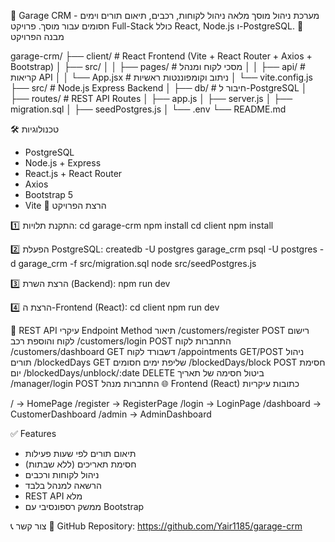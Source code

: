 🚗 Garage CRM - מערכת ניהול מוסך מלאה
ניהול לקוחות, רכבים, תיאום תורים וימים חסומים עבור מוסך. פרויקט Full-Stack כולל React, Node.js ו-PostgreSQL.
📂 מבנה הפרויקט

garage-crm/
├── client/                 # React Frontend (Vite + React Router + Axios + Bootstrap)
│   ├── src/
│   │   ├── pages/          # מסכי לקוח ומנהל
│   │   ├── api/            # קריאות API
│   │   └── App.jsx         # ניתוב וקומפוננטות ראשיות
│   └── vite.config.js
├── src/                    # Node.js Express Backend
│   ├── db/                 # חיבור ל-PostgreSQL
│   ├── routes/             # REST API Routes
│   ├── app.js
│   ├── server.js
│   ├── migration.sql
│   ├── seedPostgres.js
│   └── .env
└── README.md

🛠 טכנולוגיות
- PostgreSQL
- Node.js + Express
- React.js + React Router
- Axios
- Bootstrap 5
- Vite
🚀 הרצת הפרויקט

1️⃣ התקנת תלויות:
cd garage-crm
npm install
cd client
npm install

2️⃣ הפעלת PostgreSQL:
createdb -U postgres garage_crm
psql -U postgres -d garage_crm -f src/migration.sql
node src/seedPostgres.js

3️⃣ הרצת השרת (Backend):
npm run dev

4️⃣ הרצת ה-Frontend (React):
cd client
npm run dev

📌 REST API עיקרי
Endpoint
Method
תיאור
/customers/register
POST
רישום לקוח והוספת רכב
/customers/login
POST
התחברות לקוח
/customers/dashboard
GET
דשבורד לקוח
/appointments
GET/POST
ניהול תורים
/blockedDays
GET
שליפת ימים חסומים
/blockedDays/block
POST
חסימת יום
/blockedDays/unblock/:date
DELETE
ביטול חסימה של תאריך
/manager/login
POST
התחברות מנהל
🌐 Frontend (React) כתובות עיקריות

/               -> HomePage
/register       -> RegisterPage
/login          -> LoginPage
/dashboard      -> CustomerDashboard
/admin          -> AdminDashboard

✅ Features

- תיאום תורים לפי שעות פעילות
- חסימת תאריכים (ללא שבתות)
- ניהול לקוחות ורכבים
- הרשאה למנהל בלבד
- REST API מלא
- ממשק רספונסיבי עם Bootstrap

📞 צור קשר
🔗 GitHub Repository: https://github.com/Yair1185/garage-crm